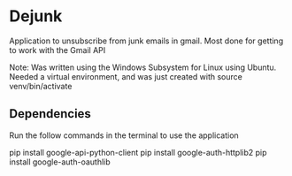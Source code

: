 # Dejunk
Application to unsubscribe from junk emails in gmail. Most done for getting to work with the Gmail API

Note: Was written using the Windows Subsystem for Linux using Ubuntu. Needed a virtual environment, and was just created with source venv/bin/activate

Dependencies 
--------------------
Run the follow commands in the terminal to use the application

pip install google-api-python-client
pip install google-auth-httplib2
pip install google-auth-oauthlib       